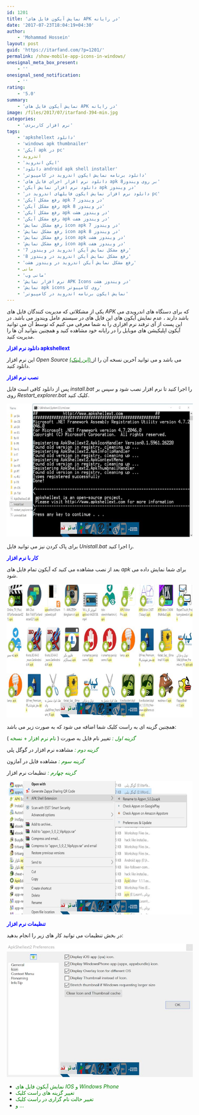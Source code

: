 ```yaml
---
id: 1201
title: 'نمایش آیکون فایل های APK در رایانه'
date: '2017-07-23T18:04:19+04:30'
author:
    - 'Mohammad Hossein'
layout: post
guid: 'https://itarfand.com/?p=1201/'
permalink: /show-mobile-app-icons-in-windows/
onesignal_meta_box_present:
    - ''
onesignal_send_notification:
    - ''
rating:
    - '5.0'
summary:
    - 'نمایش آیکون فایل های APK در رایانه'
image: /files/2017/07/itarfand-394-min.jpg
categories:
    - 'نرم افزار کاربردی'
tags:
    - 'apkshellext دانلود'
    - 'windows apk thumbnailer'
    - 'آیکن apk در pc'
    - اندروید
    - 'ایکن اندروید'
    - 'دانلود android apk shell installer'
    - 'دانلود برنامه نمایش ایکون اندروید در کامپیوتر'
    - 'دانلود نرم افزار اجرای فایل های apk بر روی ویندوز8'
    - 'دانلود نرم افزار نمایش آیکن apk در ویندوز'
    - 'دانلود نرم افزار نمایش ایکون فایلهای اندروید در pc'
    - 'رفع مشکل آیکن apk در ویندوز 7'
    - 'رفع مشکل آیکن apk در ویندوز 8'
    - 'رفع مشکل آیکن apk در ویندوز هشت'
    - 'رفع مشکل آیکن apk در ویندوز هفت'
    - 'رفع مشکل نمایش icon apk در ویندوز 7'
    - 'رفع مشکل نمایش icon apk در ویندوز 8'
    - 'رفع مشکل نمایش icon apk در ویندوز هشت'
    - 'رفع مشکل نمایش icon apk در ویندوز هفت'
    - 'رفع مشکل نمایش آیکن اندروید در ویندوز 7'
    - 'رفع مشکل نمایش آیکن اندروید در ویندوز 8'
    - 'رفع مشکل نمایش آیکن اندروید در ویندوز هشت'
    - مانی
    - 'مانی وب'
    - 'نرم افزار نمایش APK Icons در ویندوز هشت'
    - 'نمایش apk icons روی کامپیوتر'
    - 'نمایش ایکون برنامه اندروید در کامپیوتر'
---
```


یکی از مشکلاتی که مدیریت کنندگان فایل های *APK* که برای دستگاه های اندرویدی می باشد دارند ، عدم نمایش آیکون های این فایل های در سیستم عامل ویندوز می باشد. در این پست از آی ترفند نرم افزاری را به شما معرفی می کنیم که توسط آن می توانید آیکون اپلیکیشن های موبایل را در رایانه خود مشاهده کنید و همچنین بتوانید آن ها را مدیریت کنید.

<span style="color: #0000ff;">**دانلود نرم افزار apkshellext**</span>

این نرم افزار *Open Source* می باشد و می توانید آخرین نسخه آن را از[<span style="color: #008000;"> (این لینک)</span> ](https://github.com/kkguo/apkshellext/releases)دانلود کنید.

<span style="color: #0000ff;">**نصب نرم افزار**</span>

پس از دانلود کافی است فایل *install.bat* را اجرا کنید تا نرم افزار نصب شود و سپس بر روی *Restart\_explorer.bat* کلیک کنید.

![mhkarami97](/files/2017/07/itarfand-391-min.jpg)

برای پاک کردن نیز می توانید فایل *Unistall.bat* را اجرا کنید.

<span style="color: #0000ff;">**کار با نرم افزار**</span>

بعد از نصب مشاهده می کنید که آیکون تمام فایل های *apk* برای شما نمایش داده می شود.

![mhkarami97](/files/2017/07/itarfand-392-min.jpg)

همچنین گزینه ای به راست کلیک شما اضافه می شود که به صورت زیر می باشد:

<span style="color: #008000;">*گزینه اول :* </span>تغییر نام فایل به صورت (<span style="color: #008000;"> نام نرم افزار + نسخه</span> )

*<span style="color: #008000;">گزینه دوم :</span>* مشاهده نرم افزار در گوگل پلی

<span style="color: #008000;">*گزینه سوم :*</span> مشاهده فایل در آمازون

<span style="color: #008000;">*گزینه چهارم :* </span>تنظیمات نرم افزار

![mhkarami97](/files/2017/07/itarfand-395-min.jpg)

<span style="color: #0000ff;">**تنظیمات نرم افزار**</span>

در بخش تنظیمات می توانید کار های زیر را انجام بدهید:

![mhkarami97](/files/2017/07/itarfand-393-min.jpg)

- <span style="color: #008000;">نمایش آیکون فایل های *IOS* و *Windows Phone*</span>
- <span style="color: #008000;">تغییر گزینه های راست کلیک</span>
- <span style="color: #008000;">تغییر حالت نام گزاری در راست کلیک</span>
- <span style="color: #008000;">و …</span>